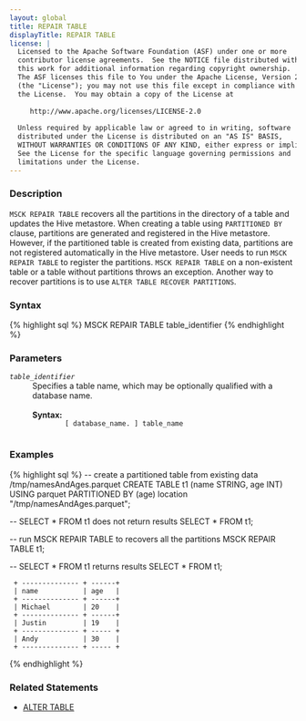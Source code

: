 ```yaml
---
layout: global
title: REPAIR TABLE
displayTitle: REPAIR TABLE
license: |
  Licensed to the Apache Software Foundation (ASF) under one or more
  contributor license agreements.  See the NOTICE file distributed with
  this work for additional information regarding copyright ownership.
  The ASF licenses this file to You under the Apache License, Version 2.0
  (the "License"); you may not use this file except in compliance with
  the License.  You may obtain a copy of the License at
 
     http://www.apache.org/licenses/LICENSE-2.0
 
  Unless required by applicable law or agreed to in writing, software
  distributed under the License is distributed on an "AS IS" BASIS,
  WITHOUT WARRANTIES OR CONDITIONS OF ANY KIND, either express or implied.
  See the License for the specific language governing permissions and
  limitations under the License.
---
```


### Description
`MSCK REPAIR TABLE` recovers all the partitions in the directory of a table and updates the Hive metastore. When creating a table using `PARTITIONED BY` clause, partitions are generated and registered in the Hive metastore. However, if the partitioned table is created from existing data, partitions are not registered automatically in the Hive metastore. User needs to run `MSCK REPAIR TABLE` to register the partitions. `MSCK REPAIR TABLE` on a non-existent table or a table without partitions throws an exception. Another way to recover partitions is to use `ALTER TABLE RECOVER PARTITIONS`.

### Syntax
{% highlight sql %}
MSCK REPAIR TABLE table_identifier
{% endhighlight %}

### Parameters
<dl>
  <dt><code><em>table_identifier</em></code></dt>
  <dd>
    Specifies a table name, which may be optionally qualified with a database name.<br><br>
    <b>Syntax:</b>
      <code>
        [ database_name. ] table_name
      </code>
  </dd>
</dl>

### Examples
{% highlight sql %}
 -- create a partitioned table from existing data /tmp/namesAndAges.parquet
 CREATE TABLE t1 (name STRING, age INT) USING parquet PARTITIONED BY (age)
     location "/tmp/namesAndAges.parquet";

 -- SELECT * FROM t1 does not return results
 SELECT * FROM t1;

 -- run MSCK REPAIR TABLE to recovers all the partitions
 MSCK REPAIR TABLE t1;

 -- SELECT * FROM t1 returns results
 SELECT * FROM t1;

     + -------------- + ------+
     | name           | age   |
     + -------------- + ------+
     | Michael        | 20    |
     + -------------- + ------+
     | Justin         | 19    |
     + -------------- + ----- +
     | Andy           | 30    |
     + -------------- + ----- +

{% endhighlight %}
### Related Statements
 * [ALTER TABLE](sql-ref-syntax-ddl-alter-table.html)
